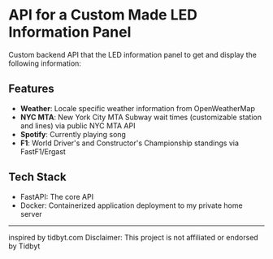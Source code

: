 # API for a Custom Made LED Information Panel

Custom backend API that the LED information panel to get and display the following information:

## Features
- **Weather**: Locale specific weather information from OpenWeatherMap
- **NYC MTA**: New York City MTA Subway wait times (customizable station and lines) via public NYC MTA API
- **Spotify**: Currently playing song 
- **F1**: World Driver's and Constructor's Championship standings via FastF1/Ergast

## Tech Stack
- FastAPI: The core API
- Docker: Containerized application deployment to my private home server
---
inspired by tidbyt.com
Disclaimer: This project is not affiliated or endorsed by Tidbyt
